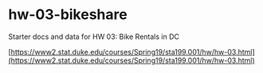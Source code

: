 # hw-03-bikeshare

Starter docs and data for HW 03: Bike Rentals in DC

[https://www2.stat.duke.edu/courses/Spring19/sta199.001/hw/hw-03.html](https://www2.stat.duke.edu/courses/Spring19/sta199.001/hw/hw-03.html)
